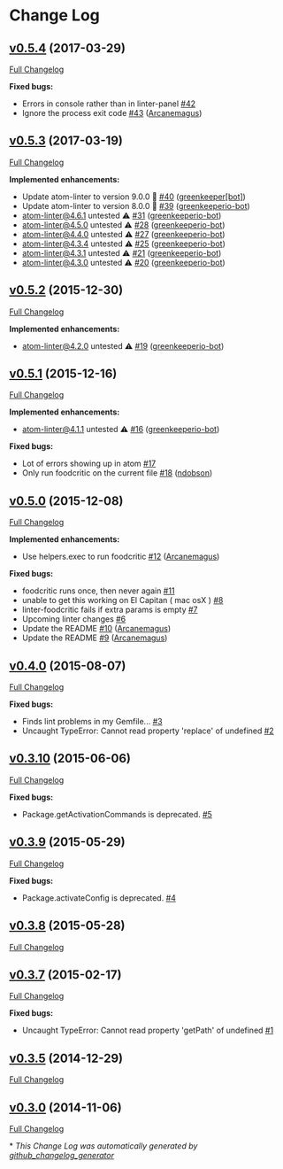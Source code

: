# Change Log

## [v0.5.4](https://github.com/AtomLinter/linter-foodcritic/tree/v0.5.4) (2017-03-29)

[Full Changelog](https://github.com/AtomLinter/linter-foodcritic/compare/v0.5.3...v0.5.4)

**Fixed bugs:**

- Errors in console rather than in linter-panel [\#42](https://github.com/AtomLinter/linter-foodcritic/issues/42)
- Ignore the process exit code [\#43](https://github.com/AtomLinter/linter-foodcritic/pull/43) ([Arcanemagus](https://github.com/Arcanemagus))

## [v0.5.3](https://github.com/AtomLinter/linter-foodcritic/tree/v0.5.3) (2017-03-19)

[Full Changelog](https://github.com/AtomLinter/linter-foodcritic/compare/v0.5.2...v0.5.3)

**Implemented enhancements:**

- Update atom-linter to version 9.0.0 🚀 [\#40](https://github.com/AtomLinter/linter-foodcritic/pull/40) ([greenkeeper[bot]](https://github.com/apps/greenkeeper))
- Update atom-linter to version 8.0.0 🚀 [\#39](https://github.com/AtomLinter/linter-foodcritic/pull/39) ([greenkeeperio-bot](https://github.com/greenkeeperio-bot))
- atom-linter@4.6.1 untested ⚠️ [\#31](https://github.com/AtomLinter/linter-foodcritic/pull/31) ([greenkeeperio-bot](https://github.com/greenkeeperio-bot))
- atom-linter@4.5.0 untested ⚠️ [\#28](https://github.com/AtomLinter/linter-foodcritic/pull/28) ([greenkeeperio-bot](https://github.com/greenkeeperio-bot))
- atom-linter@4.4.0 untested ⚠️ [\#27](https://github.com/AtomLinter/linter-foodcritic/pull/27) ([greenkeeperio-bot](https://github.com/greenkeeperio-bot))
- atom-linter@4.3.4 untested ⚠️ [\#25](https://github.com/AtomLinter/linter-foodcritic/pull/25) ([greenkeeperio-bot](https://github.com/greenkeeperio-bot))
- atom-linter@4.3.1 untested ⚠️ [\#21](https://github.com/AtomLinter/linter-foodcritic/pull/21) ([greenkeeperio-bot](https://github.com/greenkeeperio-bot))
- atom-linter@4.3.0 untested ⚠️ [\#20](https://github.com/AtomLinter/linter-foodcritic/pull/20) ([greenkeeperio-bot](https://github.com/greenkeeperio-bot))

## [v0.5.2](https://github.com/AtomLinter/linter-foodcritic/tree/v0.5.2) (2015-12-30)

[Full Changelog](https://github.com/AtomLinter/linter-foodcritic/compare/v0.5.1...v0.5.2)

**Implemented enhancements:**

- atom-linter@4.2.0 untested ⚠️ [\#19](https://github.com/AtomLinter/linter-foodcritic/pull/19) ([greenkeeperio-bot](https://github.com/greenkeeperio-bot))

## [v0.5.1](https://github.com/AtomLinter/linter-foodcritic/tree/v0.5.1) (2015-12-16)

[Full Changelog](https://github.com/AtomLinter/linter-foodcritic/compare/v0.5.0...v0.5.1)

**Implemented enhancements:**

- atom-linter@4.1.1 untested ⚠️ [\#16](https://github.com/AtomLinter/linter-foodcritic/pull/16) ([greenkeeperio-bot](https://github.com/greenkeeperio-bot))

**Fixed bugs:**

- Lot of errors showing up in atom [\#17](https://github.com/AtomLinter/linter-foodcritic/issues/17)
- Only run foodcritic on the current file [\#18](https://github.com/AtomLinter/linter-foodcritic/pull/18) ([ndobson](https://github.com/ndobson))

## [v0.5.0](https://github.com/AtomLinter/linter-foodcritic/tree/v0.5.0) (2015-12-08)

[Full Changelog](https://github.com/AtomLinter/linter-foodcritic/compare/v0.4.0...v0.5.0)

**Implemented enhancements:**

- Use helpers.exec to run foodcritic [\#12](https://github.com/AtomLinter/linter-foodcritic/pull/12) ([Arcanemagus](https://github.com/Arcanemagus))

**Fixed bugs:**

- foodcritic runs once, then never again [\#11](https://github.com/AtomLinter/linter-foodcritic/issues/11)
- unable to get this working on El Capitan \( mac osX \) [\#8](https://github.com/AtomLinter/linter-foodcritic/issues/8)
- linter-foodcritic fails if extra params is empty [\#7](https://github.com/AtomLinter/linter-foodcritic/issues/7)
- Upcoming linter changes [\#6](https://github.com/AtomLinter/linter-foodcritic/issues/6)
- Update the README [\#10](https://github.com/AtomLinter/linter-foodcritic/pull/10) ([Arcanemagus](https://github.com/Arcanemagus))
- Update the README [\#9](https://github.com/AtomLinter/linter-foodcritic/pull/9) ([Arcanemagus](https://github.com/Arcanemagus))

## [v0.4.0](https://github.com/AtomLinter/linter-foodcritic/tree/v0.4.0) (2015-08-07)

[Full Changelog](https://github.com/AtomLinter/linter-foodcritic/compare/v0.3.10...v0.4.0)

**Fixed bugs:**

- Finds lint problems in my Gemfile... [\#3](https://github.com/AtomLinter/linter-foodcritic/issues/3)
- Uncaught TypeError: Cannot read property 'replace' of undefined [\#2](https://github.com/AtomLinter/linter-foodcritic/issues/2)

## [v0.3.10](https://github.com/AtomLinter/linter-foodcritic/tree/v0.3.10) (2015-06-06)

[Full Changelog](https://github.com/AtomLinter/linter-foodcritic/compare/v0.3.9...v0.3.10)

**Fixed bugs:**

- Package.getActivationCommands is deprecated. [\#5](https://github.com/AtomLinter/linter-foodcritic/issues/5)

## [v0.3.9](https://github.com/AtomLinter/linter-foodcritic/tree/v0.3.9) (2015-05-29)

[Full Changelog](https://github.com/AtomLinter/linter-foodcritic/compare/v0.3.8...v0.3.9)

**Fixed bugs:**

- Package.activateConfig is deprecated. [\#4](https://github.com/AtomLinter/linter-foodcritic/issues/4)

## [v0.3.8](https://github.com/AtomLinter/linter-foodcritic/tree/v0.3.8) (2015-05-28)

[Full Changelog](https://github.com/AtomLinter/linter-foodcritic/compare/v0.3.7...v0.3.8)

## [v0.3.7](https://github.com/AtomLinter/linter-foodcritic/tree/v0.3.7) (2015-02-17)

[Full Changelog](https://github.com/AtomLinter/linter-foodcritic/compare/v0.3.5...v0.3.7)

**Fixed bugs:**

- Uncaught TypeError: Cannot read property 'getPath' of undefined [\#1](https://github.com/AtomLinter/linter-foodcritic/issues/1)

## [v0.3.5](https://github.com/AtomLinter/linter-foodcritic/tree/v0.3.5) (2014-12-29)

[Full Changelog](https://github.com/AtomLinter/linter-foodcritic/compare/v0.3.0...v0.3.5)

## [v0.3.0](https://github.com/AtomLinter/linter-foodcritic/tree/v0.3.0) (2014-11-06)

[Full Changelog](https://github.com/AtomLinter/linter-foodcritic/compare/c0e9273533150513f828959cbcd70062e3bf555f...v0.3.0)



\* *This Change Log was automatically generated by [github_changelog_generator](https://github.com/skywinder/Github-Changelog-Generator)*
